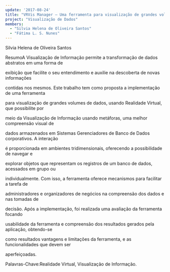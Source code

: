 ```yaml
---
update: '2017-08-24'
title: "VRVis Manager – Uma ferramenta para visualização de grandes volumes de dados usando realidade virtual"
project: "Visualização de Dados"
members:
  - "Silvia Helena de Oliveira Santos"
  - "Fátima L. S. Nunes"
---
```


Silvia Helena de Oliveira Santos

ResumoA Visualização de Informação permite a transformação de dados abstratos em uma forma de

exibição que facilite o seu entendimento e auxilie na descoberta de novas informações

contidas nos mesmos. Este trabalho tem como proposta a implementação de uma ferramenta

para visualização de grandes volumes de dados, usando Realidade Virtual, que possibilite por

meio da Visualização de Informação usando metáforas, uma melhor compreensão visual de

dados armazenados em Sistemas Gerenciadores de Banco de Dados corporativos. A interação

é proporcionada em ambientes tridimensionais, oferecendo a possibilidade de navegar e

explorar objetos que representam os registros de um banco de dados, acessados em grupo ou

individualmente. Com isso, a ferramenta oferece mecanismos para facilitar a tarefa de

administradores e organizadores de negócios na compreensão dos dados e nas tomadas de

decisão. Após a implementação, foi realizada uma avaliação da ferramenta focando

usabilidade da ferramenta e compreensão dos resultados gerados pela aplicação, obtendo-se

como resultados vantagens e limitações da ferramenta, e as funcionalidades que devem ser

aperfeiçoadas.

Palavras-Chave:Realidade Virtual, Visualização de Informação.
